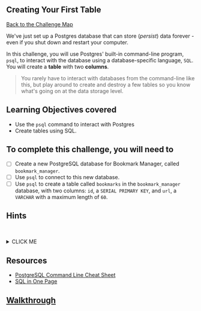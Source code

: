 ## Creating Your First Table

[Back to the Challenge Map](00_challenge_map.md#challenges)

We've just set up a Postgres database that can store (_persist_) data forever - even if you shut down and restart your computer.

In this challenge, you will use Postgres' built-in command-line program, `psql`, to interact with the database using a database-specific language, `SQL`. You will create a **table** with two **columns**.

> You rarely have to interact with databases from the command-line like this, but play around to create and destroy a few tables so you know what's going on at the data storage level.

## Learning Objectives covered

* Use the `psql` command to interact with Postgres
* Create tables using SQL.

## To complete this challenge, you will need to

- [ ] Create a new PostgreSQL database for Bookmark Manager, called `bookmark_manager`.
- [ ] Use `psql` to connect to this new database.
- [ ] Use `psql` to create a table called `bookmarks` in the `bookmark_manager` database, with two columns: `id`, a `SERIAL PRIMARY KEY`, and `url`, a `VARCHAR` with a maximum length of `60`.

## Hints
&nbsp;<details><summary>CLICK ME</summary>
- All of the commands you will need for this step are listed in the two documents listed below.  You may need to check both of them.
- Don't forget that you can list databases using `\l` and tables using `\dt`. You can use these commands to check that your set up has been successful.
&nbsp;</details>

## Resources

* [PostgreSQL Command Line Cheat Sheet](http://blog.jasonmeridth.com/posts/postgresql-command-line-cheat-sheet/)
* [SQL in One Page](http://www.cheat-sheets.org/sites/sql.su/)

## [Walkthrough](walkthroughs/04.md)
